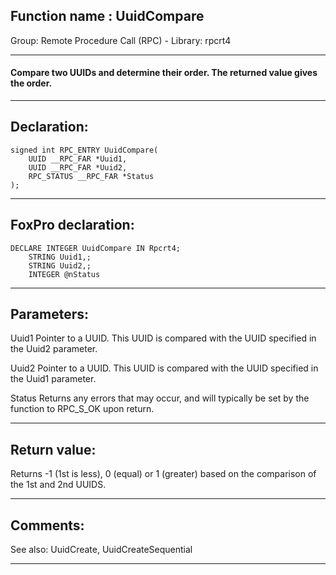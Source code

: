 
## Function name : UuidCompare
Group: Remote Procedure Call (RPC) - Library: rpcrt4    
***  


#### Compare two UUIDs and determine their order. The returned value gives the order.
***  


## Declaration:
```foxpro  
signed int RPC_ENTRY UuidCompare(
	UUID __RPC_FAR *Uuid1,
	UUID __RPC_FAR *Uuid2,
	RPC_STATUS __RPC_FAR *Status
);  
```  
***  


## FoxPro declaration:
```foxpro  
DECLARE INTEGER UuidCompare IN Rpcrt4;
	STRING Uuid1,;
	STRING Uuid2,;
	INTEGER @nStatus  
```  
***  


## Parameters:
Uuid1
Pointer to a UUID. This UUID is compared with the UUID specified in the Uuid2 parameter.

Uuid2
Pointer to a UUID. This UUID is compared with the UUID specified in the Uuid1 parameter.

Status
Returns any errors that may occur, and will typically be set by the function to RPC_S_OK upon return.  
***  


## Return value:
Returns -1 (1st is less), 0 (equal) or 1 (greater) based on the comparison of the 1st and 2nd UUIDS.  
***  


## Comments:
See also: UuidCreate, UuidCreateSequential   
  
***  

